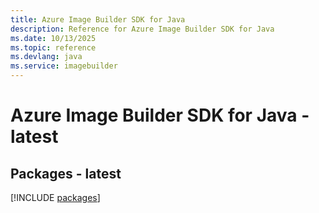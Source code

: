 ```yaml
---
title: Azure Image Builder SDK for Java
description: Reference for Azure Image Builder SDK for Java
ms.date: 10/13/2025
ms.topic: reference
ms.devlang: java
ms.service: imagebuilder
---
```

# Azure Image Builder SDK for Java - latest
## Packages - latest
[!INCLUDE [packages](image-builder-index.md)]